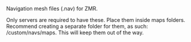 Navigation mesh files (.nav) for ZMR.

Only servers are required to have these.
Place them inside maps folders. Recommend creating a separate folder for them, as such: <gamefolder>/custom/navs/maps. This will keep them out of the way.
